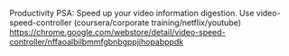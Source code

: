 Productivity PSA: Speed up your video information digestion. Use video-speed-controller (coursera/corporate training/netflix/youtube) 
https://chrome.google.com/webstore/detail/video-speed-controller/nffaoalbilbmmfgbnbgppjihopabppdk
